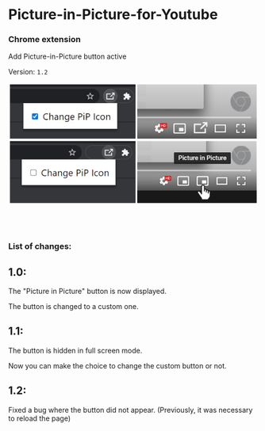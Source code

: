 # Picture-in-Picture-for-Youtube
### Chrome extension

Add Picture-in-Picture button active

Version: <code>1.2</code>

<img src="image.png"></img>

</br></br>

### List of changes:
## 1.0:
The "Picture in Picture" button is now displayed.

The button is changed to a custom one.
## 1.1:
The button is hidden in full screen mode.

Now you can make the choice to change the custom button or not.
## 1.2:
Fixed a bug where the button did not appear. (Previously, it was necessary to reload the page)
